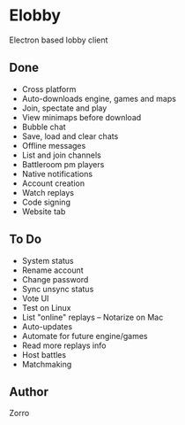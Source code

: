# Elobby

Electron based lobby client

## Done

- Cross platform
- Auto-downloads engine, games and maps
- Join, spectate and play
- View minimaps before download
- Bubble chat
- Save, load and clear chats
- Offline messages
- List and join channels
- Battleroom pm players
- Native notifications
- Account creation
- Watch replays
- Code signing
- Website tab

## To Do

- System status
- Rename account
- Change password
- Sync unsync status
- Vote UI
- Test on Linux
- List "online" replays
– Notarize on Mac
- Auto-updates
- Automate for future engine/games 
- Read more replays info
- Host battles
- Matchmaking

## Author

Zorro